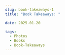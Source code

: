 ```yaml
--- 
slug: book-takeaways-1
title: "Book Takeaways: "

date: 2025-01-20

tags: 
  - Photos
  - Books
  - Book-Takeaways
--- 
```


